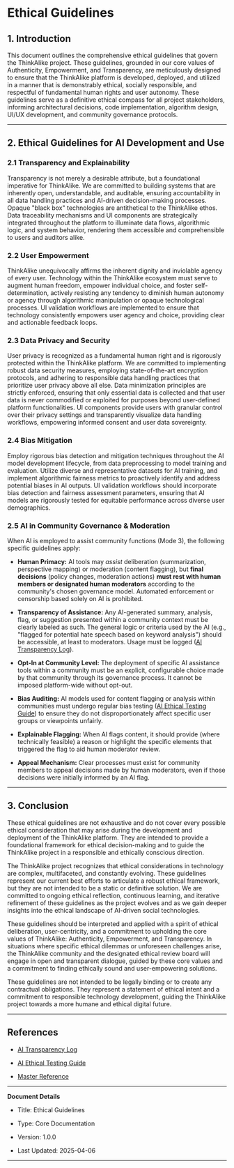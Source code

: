 # Ethical Guidelines

## 1. Introduction

This document outlines the comprehensive ethical guidelines that govern the ThinkAlike project. These guidelines, grounded in our core values of Authenticity, Empowerment, and Transparency, are meticulously designed to ensure that the ThinkAlike platform is developed, deployed, and utilized in a manner that is demonstrably ethical, socially responsible, and respectful of fundamental human rights and user autonomy. These guidelines serve as a definitive ethical compass for all project stakeholders, informing architectural decisions, code implementation, algorithm design, UI/UX development, and community governance protocols.

---

## 2. Ethical Guidelines for AI Development and Use

### 2.1 Transparency and Explainability

Transparency is not merely a desirable attribute, but a foundational imperative for ThinkAlike. We are committed to building systems that are inherently open, understandable, and auditable, ensuring accountability in all data handling practices and AI-driven decision-making processes. Opaque "black box" technologies are antithetical to the ThinkAlike ethos. Data traceability mechanisms and UI components are strategically integrated throughout the platform to illuminate data flows, algorithmic logic, and system behavior, rendering them accessible and comprehensible to users and auditors alike.

### 2.2 User Empowerment

ThinkAlike unequivocally affirms the inherent dignity and inviolable agency of every user. Technology within the ThinkAlike ecosystem must serve to augment human freedom, empower individual choice, and foster self-determination, actively resisting any tendency to diminish human autonomy or agency through algorithmic manipulation or opaque technological processes. UI validation workflows are implemented to ensure that technology consistently empowers user agency and choice, providing clear and actionable feedback loops.

### 2.3 Data Privacy and Security

User privacy is recognized as a fundamental human right and is rigorously protected within the ThinkAlike platform. We are committed to implementing robust data security measures, employing state-of-the-art encryption protocols, and adhering to responsible data handling practices that prioritize user privacy above all else. Data minimization principles are strictly enforced, ensuring that only essential data is collected and that user data is never commodified or exploited for purposes beyond user-defined platform functionalities. UI components provide users with granular control over their privacy settings and transparently visualize data handling workflows, empowering informed consent and user data sovereignty.

### 2.4 Bias Mitigation

Employ rigorous bias detection and mitigation techniques throughout the AI model development lifecycle, from data preprocessing to model training and evaluation. Utilize diverse and representative datasets for AI training, and implement algorithmic fairness metrics to proactively identify and address potential biases in AI outputs. UI validation workflows should incorporate bias detection and fairness assessment parameters, ensuring that AI models are rigorously tested for equitable performance across diverse user demographics.

### 2.5 AI in Community Governance & Moderation

When AI is employed to assist community functions (Mode 3), the following specific guidelines apply:

* **Human Primacy:** AI tools may *assist* deliberation (summarization, perspective mapping) or moderation (content flagging), but **final decisions** (policy changes, moderation actions) **must rest with human members or designated human moderators** according to the community's chosen governance model. Automated enforcement or censorship based solely on AI is prohibited.

* **Transparency of Assistance:** Any AI-generated summary, analysis, flag, or suggestion presented within a community context must be clearly labeled as such. The general logic or criteria used by the AI (e.g., "flagged for potential hate speech based on keyword analysis") should be accessible, at least to moderators. Usage must be logged ([AI Transparency Log](../../guides/developer_guides/ai/ai_transparency_log.md)).

* **Opt-In at Community Level:** The deployment of specific AI assistance tools within a community must be an explicit, configurable choice made by that community through its governance process. It cannot be imposed platform-wide without opt-out.

* **Bias Auditing:** AI models used for content flagging or analysis within communities must undergo regular bias testing ([AI Ethical Testing Guide](../../guides/developer_guides/ai/ai_ethical_testing_guide.md)) to ensure they do not disproportionately affect specific user groups or viewpoints unfairly.

* **Explainable Flagging:** When AI flags content, it should provide (where technically feasible) a reason or highlight the specific elements that triggered the flag to aid human moderator review.

* **Appeal Mechanism:** Clear processes must exist for community members to appeal decisions made by human moderators, even if those decisions were initially informed by an AI flag.

---

## 3. Conclusion

These ethical guidelines are not exhaustive and do not cover every possible ethical consideration that may arise during the development and deployment of the ThinkAlike platform. They are intended to provide a foundational framework for ethical decision-making and to guide the ThinkAlike project in a responsible and ethically conscious direction.

The ThinkAlike project recognizes that ethical considerations in technology are complex, multifaceted, and constantly evolving. These guidelines represent our current best efforts to articulate a robust ethical framework, but they are not intended to be a static or definitive solution. We are committed to ongoing ethical reflection, continuous learning, and iterative refinement of these guidelines as the project evolves and as we gain deeper insights into the ethical landscape of AI-driven social technologies.

These guidelines should be interpreted and applied with a spirit of ethical deliberation, user-centricity, and a commitment to upholding the core values of ThinkAlike: Authenticity, Empowerment, and Transparency. In situations where specific ethical dilemmas or unforeseen challenges arise, the ThinkAlike community and the designated ethical review board will engage in open and transparent dialogue, guided by these core values and a commitment to finding ethically sound and user-empowering solutions.

These guidelines are not intended to be legally binding or to create any contractual obligations. They represent a statement of ethical intent and a commitment to responsible technology development, guiding the ThinkAlike project towards a more humane and ethical digital future.

---

## References

* [AI Transparency Log](../../guides/developer_guides/ai/ai_transparency_log.md)

* [AI Ethical Testing Guide](../../guides/developer_guides/ai/ai_ethical_testing_guide.md)

* [Master Reference](../master_reference.md)

---

**Document Details**

* Title: Ethical Guidelines

* Type: Core Documentation

* Version: 1.0.0

* Last Updated: 2025-04-06

---
